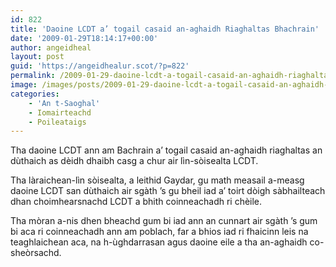 ```yaml
---
id: 822
title: 'Daoine LCDT a’ togail casaid an-aghaidh Riaghaltas Bhachrain'
date: '2009-01-29T18:14:17+00:00'
author: angeidheal
layout: post
guid: 'https://angeidhealur.scot/?p=822'
permalink: /2009-01-29-daoine-lcdt-a-togail-casaid-an-aghaidh-riaghaltas-bhachrain/
image: /images/posts/2009-01-29-daoine-lcdt-a-togail-casaid-an-aghaidh-riaghaltas-bharain.webp
categories:
    - 'An t-Saoghal'
    - Iomairteachd
    - Poileataigs
---
```


Tha daoine LCDT ann am Bachrain a’ togail casaid an-aghaidh riaghaltas an dùthaich as dèidh dhaibh casg a chur air lìn-sòisealta LCDT.

Tha làraichean-lìn sòisealta, a leithid Gaydar, gu math measail a-measg daoine LCDT san dùthaich air sgàth ’s gu bheil iad a’ toirt dòigh sàbhailteach dhan choimhearsnachd LCDT a bhith coinneachadh ri chèile.

Tha mòran a-nis dhen bheachd gum bi iad ann an cunnart air sgàth ’s gum bi aca ri coinneachadh ann am poblach, far a bhios iad ri fhaicinn leis na teaghlaichean aca, na h-ùghdarrasan agus daoine eile a tha an-aghaidh co-sheòrsachd.
